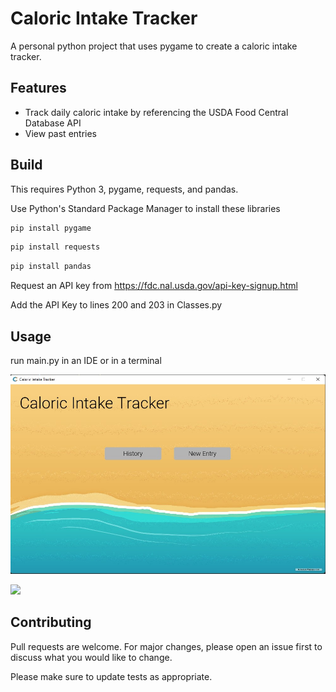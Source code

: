 # Caloric Intake Tracker

A personal python project that uses pygame to create a caloric intake tracker. 

## Features
- Track daily caloric intake by referencing the USDA Food Central Database API
- View past entries

## Build

This requires Python 3, pygame, requests, and pandas.

Use Python's Standard Package Manager to install these libraries

```bash
pip install pygame
```
```bash
pip install requests
```
```bash
pip install pandas
```

Request an API key from https://fdc.nal.usda.gov/api-key-signup.html

Add the API Key to lines 200 and 203 in Classes.py

## Usage

run main.py in an IDE or in a terminal

![plot](caloric-intake-screenshot.jpg)

![](Caloric-intake-gif.gif)

## Contributing
Pull requests are welcome. For major changes, please open an issue first to discuss what you would like to change.

Please make sure to update tests as appropriate.

